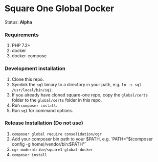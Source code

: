 # Square One Global Docker

Status: **Alpha**

### Requirements

1. PHP 7.2+
1. docker
1. docker-compose

### Development installation

1. Clone this repo.
1. Symlink the `sq1` binary to a directory in your path, e.g. `ln -s sq1 /usr/local/bin/sq1`.
1. If you already have cloned square-one repo, copy the `global/certs` folder to the `global/certs` folder in this repo.
1. Run `composer install`.
1. Run `sq1` for command options.

### Release Installation (Do not use)

1. `composer global require consolidation/cgr`
1. Add your composer bin path to your $PATH, e.g. `PATH="$(composer config -g home)/vendor/bin:$PATH"`
1. `cgr moderntribe/square1-global-docker`
1. `composer install`

